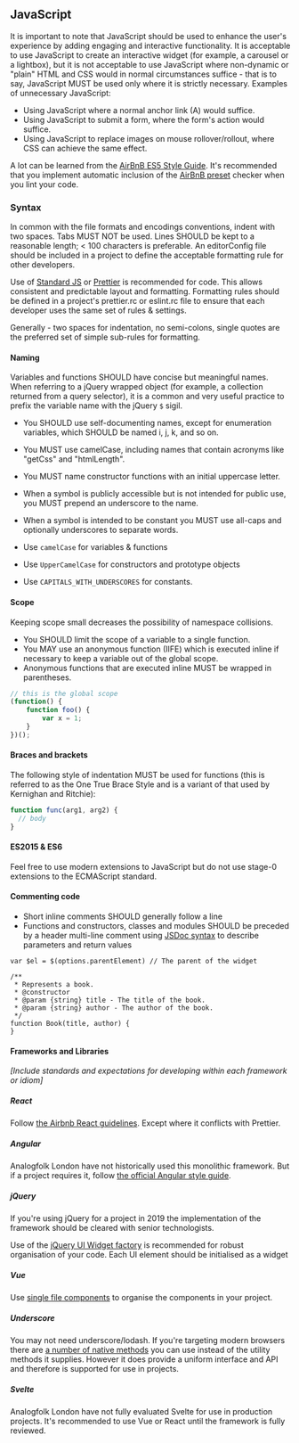 ## JavaScript

It is important to note that JavaScript should be used to enhance the
user's experience by adding engaging and interactive functionality. It
is acceptable to use JavaScript to create an interactive widget (for
example, a carousel or a lightbox), but it is not acceptable to use
JavaScript where non-dynamic or "plain" HTML and CSS would in normal
circumstances suffice - that is to say, JavaScript MUST be used only
where it is strictly necessary. Examples of unnecessary JavaScript:

- Using JavaScript where a normal anchor link (A) would suffice.
- Using JavaScript to submit a form, where the form's action would suffice.
- Using JavaScript to replace images on mouse rollover/rollout, where
CSS can achieve the same effect.

A lot can be learned from the [AirBnB ES5 Style Guide](airbnb-es5). It's
recommended that you implement automatic inclusion of the [AirBnB preset](airbnb-preset)
checker when you lint your code.

### Syntax

In common with the file formats and encodings conventions, indent with
two spaces. Tabs MUST NOT be used. Lines SHOULD be kept to a reasonable
length; < 100 characters is preferable. An editorConfig file should be
included in a project to define the acceptable formatting rule for
other developers.

Use of [Standard JS][standard-js] or [Prettier][prettier-js] is recommended 
for code. This allows consistent and predictable layout and formatting. 
Formatting rules should be defined in a project's prettier.rc or eslint.rc 
file to ensure that each developer uses the same set of rules & settings.

Generally - two spaces for indentation, no semi-colons, single quotes are the
preferred set of simple sub-rules for formatting.

#### Naming

Variables and functions SHOULD have concise but meaningful names. When
referring to a jQuery wrapped object (for example, a collection returned
from a query selector), it is a common and very useful practice to
prefix the variable name with the jQuery `$` sigil.

- You SHOULD use self-documenting names, except for enumeration variables, which SHOULD be named i, j, k, and so on.
- You MUST use camelCase, including names that contain acronyms like "getCss"
and "htmlLength".
- You MUST name constructor functions with an initial uppercase letter.
- When a symbol is publicly accessible but is not intended for public use, you 
  MUST prepend an underscore to the name.
- When a symbol is intended to be constant you MUST use all-caps and optionally
  underscores to separate words.

- Use `camelCase` for variables & functions
- Use `UpperCamelCase` for constructors and prototype objects
- Use `CAPITALS_WITH_UNDERSCORES` for constants.

#### Scope

Keeping scope small decreases the possibility of namespace collisions.

- You SHOULD limit the scope of a variable to a single function.
- You MAY use an anonymous function (IIFE) which is executed inline if necessary to keep a variable out of the global scope.
- Anonymous functions that are executed inline MUST be wrapped in parentheses.

```javascript
// this is the global scope
(function() {
    function foo() {
        var x = 1;
    }
})();
```

#### Braces and brackets

The following style of indentation MUST be used for functions (this
is referred to as the One True Brace Style and is a variant of that
used by Kernighan and Ritchie):

````javascript
function func(arg1, arg2) {
  // body
}
````

#### ES2015 & ES6

Feel free to use modern extensions to JavaScript but do not use stage-0 extensions to the ECMAScript standard.

#### Commenting code

- Short inline comments SHOULD generally follow a line
- Functions and constructors, classes and modules SHOULD be preceded
by a header multi-line comment using [JSDoc syntax](jsdoc) to describe
parameters and return values

````
var $el = $(options.parentElement) // The parent of the widget

/**
 * Represents a book.
 * @constructor
 * @param {string} title - The title of the book.
 * @param {string} author - The author of the book.
 */
function Book(title, author) {
}
````

#### Frameworks and Libraries

_\[Include standards and expectations for developing within each framework or idiom\]_

##### React

Follow [the Airbnb React guidelines][airbnb-react]. Except where it conflicts with Prettier.

##### Angular

Analogfolk London have not historically used this monolithic framework. But if
a project requires it, follow 
[the official Angular style guide][angular-official].

##### jQuery

If you're using jQuery for a project in 2019 the implementation of the framework should be cleared with senior technologists.

Use of the [jQuery UI Widget factory][jq-widget] is recommended for robust organisation of your code. Each UI element should be initialised as a widget

##### Vue

Use [single file components][vue-single-file] to organise the components in your project. 

##### Underscore

You may not need underscore/lodash. If you're targeting modern browsers there are [a number of native methods][underscore-native] you can use instead of the utility methods it supplies. However it does provide a uniform interface and API and therefore is supported for use in projects.

##### Svelte

Analogfolk London have not fully evaluated Svelte for use in production
projects. It's recommended to use Vue or React until the framework is 
fully reviewed.

[jsdoc]: http://usejsdoc.org/
[prettier-js]: https://prettier.io/
[standard-js]: https://standardjs.com/
[airbnb-preset]: https://www.npmjs.com/package/eslint-config-airbnb
[airbnb-react]: https://github.com/airbnb/javascript/tree/master/react
[angular-official]: https://angular.io/guide/styleguide
[jq-widget]: https://jqueryui.com/widget/
[vue-single-file]: https://vuejs.org/v2/guide/single-file-components.html
[underscore-native]: https://github.com/you-dont-need/You-Dont-Need-Lodash-Underscore

